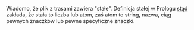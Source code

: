 Wiadomo, że plik z trasami zawiera "stałe".
Definicja stałej w Prologu 
[stąd](https://www.dai.ed.ac.uk/groups/ssp/bookpages/quickprolog/node5.html)
zakłada, że stała to liczba lub atom,
zaś atom to string, nazwa, ciąg pewnych znaczków lub pewne specyficzne znaczki.

